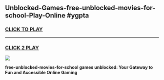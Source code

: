 
## Unblocked-Games-free-unblocked-movies-for-school-Play-Online #ygpta
<h3>
<a href="https://news.freeplayer.one?title=free-unblocked-movies-for-school&ref=3">CLICK TO PLAY</a></h3>
<hr>

<h3>
<a href="https://news.freeplayer.one?title=free-unblocked-movies-for-school&ref=3">CLICK 2 PLAY</a>
  
</h3>

<a href="https://news.freeplayer.one?title=free-unblocked-movies-for-school&ref=3"><img src="https://clearcache.store/games.png"></a>


**free-unblocked-movies-for-school games unblocked: Your Gateway to Fun and Accessible Online Gaming**
